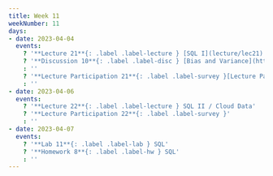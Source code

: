```yaml
---
title: Week 11
weekNumber: 11
days:
- date: 2023-04-04
  events:
    ? '**Lecture 21**{: .label .label-lecture } [SQL I](lecture/lec21)'
    ? '**Discussion 10**{: .label .label-disc } [Bias and Variance](https://drive.google.com/file/d/1pugLsvX30UIOWmfTr-oJAsb-VuRGw8Zn/view?usp=sharing)' 
    : ''
    ? '**Lecture Participation 21**{: .label .label-survey }[Lecture Participation](https://app.sli.do/event/jAcAuqhHy8iS6PtzX6fcrY/embed/polls/33b81efa-33bf-4d2b-80ba-ce6ff8db7af4)'
    : ''
- date: 2023-04-06
  events:
    ? '**Lecture 22**{: .label .label-lecture } SQL II / Cloud Data'
    ? '**Lecture Participation 22**{: .label .label-survey }'
    : ''
- date: 2023-04-07
  events:
    ? '**Lab 11**{: .label .label-lab } SQL'
    ? '**Homework 8**{: .label .label-hw } SQL'
    : ''
---
```

